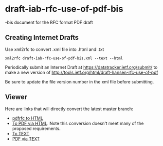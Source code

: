 # draft-iab-rfc-use-of-pdf-bis
-bis document for the RFC format PDF draft

## Creating Internet Drafts

Use xml2rfc to convert .xml file into .html and .txt

 `xml2rfc draft-iab-rfc-use-of-pdf-bis.xml --text --html`

Periodically submit an Internet Draft at https://datatracker.ietf.org/submit/
to make a new version of http://tools.ietf.org/html/draft-hansen-rfc-use-of-pdf

Be sure to update the file version number in the xml file before submitting.

## Viewer

Here are links that will directly convert the latest master branch:

* [pdfrfc to HTML](http://xml2rfc.tools.ietf.org/cgi-bin/xml2rfc.cgi?url=https://raw.githubusercontent.com/rfc-format/draft-iab-rfc-use-of-pdf-bis/master/draft-iab-rfc-use-of-pdf-bis.xml&modeAsFormat=html/ascii&type=ascii)
* [To PDF via HTML](http://xml2rfc.tools.ietf.org/cgi-bin/xml2rfc.cgi?url=https://raw.githubusercontent.com/rfc-format/draft-iab-rfc-use-of-pdf-bis/master/draft-iab-rfc-use-of-pdf-bis.xml&modeAsFormat=html/pdf&type=ascii). Note this conversion doesn't meet many of the proposed requirements.
* [To TEXT](http://xml2rfc.tools.ietf.org/cgi-bin/xml2rfc.cgi?url=https://raw.githubusercontent.com/rfc-format/draft-iab-rfc-use-of-pdf-bis/master/draft-iab-rfc-use-of-pdf-bis.xml&modeAsFormat=txt/ascii&type=ascii)
* [PDF via TEXT](http://xml2rfc.tools.ietf.org/cgi-bin/xml2rfc.cgi?url=https://raw.githubusercontent.com/rfc-format/draft-iab-rfc-use-of-pdf-bis/master/draft-iab-rfc-use-of-pdf-bis.xml&modeAsFormat=txt/pdf&type=ascii)
